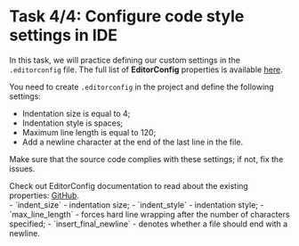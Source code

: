 # Task 4/4: Configure code style settings in IDE

In this task, we will practice defining our custom settings in the `.editorconfig` file.
The full list of **EditorConfig** properties is
available [here](https://github.com/editorconfig/editorconfig/wiki/EditorConfig-Properties).

You need to create `.editorconfig` in the project and define the following settings:

- Indentation size is equal to 4;
- Indentation style is spaces;
- Maximum line length is equal to 120;
- Add a newline character at the end of the last line in the file.

Make sure that the source code complies with these settings; if not, fix the issues.

<div class="hint">
Check out EditorConfig documentation to read about the existing properties: <a href="https://github.com/editorconfig/editorconfig/wiki/EditorConfig-Properties">GitHub</a>.
</div>

<div class="hint">
- `indent_size` - indentation size;
- `indent_style` - indentation style;
- `max_line_length` - forces hard line wrapping after the number of characters specified;
- `insert_final_newline` - denotes whether a file should end with a newline.
</div>

